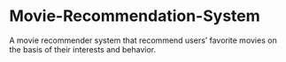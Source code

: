 # Movie-Recommendation-System
A movie recommender system that  recommend users’ favorite movies on the basis of their interests and behavior.
